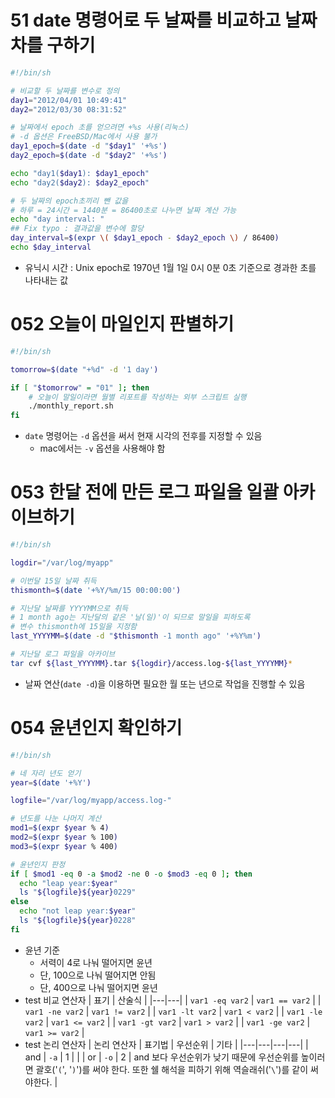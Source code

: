 # 51 date 명령어로 두 날짜를 비교하고 날짜차를 구하기
```bash
#!/bin/sh

# 비교할 두 날짜를 변수로 정의
day1="2012/04/01 10:49:41"
day2="2012/03/30 08:31:52"

# 날짜에서 epoch 초를 얻으려면 +%s 사용(리눅스)
# -d 옵션은 FreeBSD/Mac에서 사용 불가 
day1_epoch=$(date -d "$day1" '+%s')
day2_epoch=$(date -d "$day2" '+%s')

echo "day1($day1): $day1_epoch"
echo "day2($day2): $day2_epoch"

# 두 날짜의 epoch초끼리 뺀 값을 
# 하루 = 24시간 = 1440분 = 86400초로 나누면 날짜 계산 가능 
echo "day interval: " 
## Fix typo : 결과값을 변수에 할당
day_interval=$(expr \( $day1_epoch - $day2_epoch \) / 86400)
echo $day_interval
```
- 유닉시 시간 : Unix epoch로 1970년 1월 1일 0시 0분 0초 기준으로 경과한 초를 나타내는 값



# 052 오늘이 마일인지 판별하기 
```bash
#!/bin/sh

tomorrow=$(date "+%d" -d '1 day') 

if [ "$tomorrow" = "01" ]; then 
    # 오늘이 말일이라면 월별 리포트를 작성하는 외부 스크립트 실행 
    ./monthly_report.sh
fi
```
- `date` 명령어는 `-d` 옵션을 써서 현재 시각의 전후를 지정할 수 있음
  - mac에서는 `-v` 옵션을 사용해야 함

# 053 한달 전에 만든 로그 파일을 일괄 아카이브하기 
```bash
#!/bin/sh

logdir="/var/log/myapp"

# 이번달 15일 날짜 취득 
thismonth=$(date '+%Y/%m/15 00:00:00')

# 지난달 날짜를 YYYYMM으로 취득
# 1 month ago는 지난달의 같은 '날(일)'이 되므로 말일을 피하도록 
# 변수 thismonth에 15일을 지정함 
last_YYYYMM=$(date -d "$thismonth -1 month ago" '+%Y%m')

# 지난달 로그 파일을 아카이브
tar cvf ${last_YYYYMM}.tar ${logdir}/access.log-${last_YYYYMM}*
```
- 날짜 연산(`date -d`)을 이용하면 필요한 월 또는 년으로 작업을 진행할 수 있음

# 054 윤년인지 확인하기 
```bash
#!/bin/sh

# 네 자리 년도 얻기 
year=$(date '+%Y')

logfile="/var/log/myapp/access.log-"

# 년도를 나눈 나머지 계산
mod1=$(expr $year % 4)
mod2=$(expr $year % 100)
mod3=$(expr $year % 400)

# 윤년인지 판정 
if [ $mod1 -eq 0 -a $mod2 -ne 0 -o $mod3 -eq 0 ]; then
  echo "leap year:$year"
  ls "${logfile}${year}0229"
else
  echo "not leap year:$year"
  ls "${logfile}${year}0228"
fi
```
- 윤년 기준 
  - 서력이 4로 나눠 떨어지면 윤년
  - 단, 100으로 나눠 떨어지면 안됨
  - 단, 400으로 나눠 떨어지면 윤년
- test 비교 연산자 
    | 표기 | 산술식 |
    |---|---|
    | `var1 -eq var2` | `var1 == var2` |
    | `var1 -ne var2` | `var1 != var2` |
    | `var1 -lt var2` | `var1 < var2`  |
    | `var1 -le var2` | `var1 <= var2` |
    | `var1 -gt var2` | `var1 > var2`  |
    | `var1 -ge var2` | `var1 >= var2` |
- test 논리 연산자
    | 논리 연산자 | 표기법 | 우선순위 | 기타 |
    |---|---|---|---|
    | and | `-a` | 1 | |
    | or | `-o` | 2 | and 보다 우선순위가 낮기 때문에 우선순위를 높이러면 괄호('`(`', '`)`')를 써야 한다. 또한 쉘 해석을 피하기 위해 역슬래쉬('`\`')를 같이 써야한다. |

